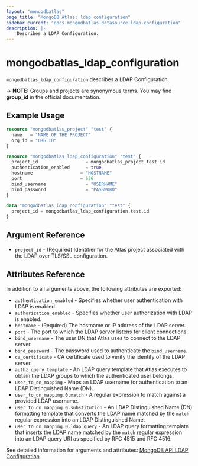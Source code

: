 ```yaml
---
layout: "mongodbatlas"
page_title: "MongoDB Atlas: ldap configuration"
sidebar_current: "docs-mongodbatlas-datasource-ldap-configuration"
description: |-
    Describes a LDAP Configuration.
---
```


# mongodbatlas_ldap_configuration

`mongodbatlas_ldap_configuration` describes a LDAP Configuration.

-> **NOTE:** Groups and projects are synonymous terms. You may find **group_id** in the official documentation.


## Example Usage

```terraform
resource "mongodbatlas_project" "test" {
  name   = "NAME OF THE PROJECT"
  org_id = "ORG ID"
}

resource "mongodbatlas_ldap_configuration" "test" {
  project_id                  = mongodbatlas_project.test.id
  authentication_enabled      = true
  hostname 					= "HOSTNAME"
  port                     	= 636
  bind_username               = "USERNAME"
  bind_password               = "PASSWORD"
}

data "mongodbatlas_ldap_configuration" "test" {
  project_id = mongodbatlas_ldap_configuration.test.id
}
```

## Argument Reference

* `project_id` - (Required) Identifier for the Atlas project associated with the LDAP over TLS/SSL configuration.

## Attributes Reference

In addition to all arguments above, the following attributes are exported:

* `authentication_enabled` - Specifies whether user authentication with LDAP is enabled.
* `authorization_enabled` - Specifies whether user authorization with LDAP is enabled.
* `hostname` - (Required) The hostname or IP address of the LDAP server.
* `port` - The port to which the LDAP server listens for client connections.
* `bind_username` - The user DN that Atlas uses to connect to the LDAP server.
* `bind_password` - The password used to authenticate the `bind_username`.
* `ca_certificate` - CA certificate used to verify the identify of the LDAP server.
* `authz_query_template` - An LDAP query template that Atlas executes to obtain the LDAP groups to which the authenticated user belongs.
* `user_to_dn_mapping` - Maps an LDAP username for authentication to an LDAP Distinguished Name (DN).
* `user_to_dn_mapping.0.match` - A regular expression to match against a provided LDAP username.
* `user_to_dn_mapping.0.substitution` - An LDAP Distinguished Name (DN) formatting template that converts the LDAP name matched by the `match` regular expression into an LDAP Distinguished Name.
* `user_to_dn_mapping.0.ldap_query` - An LDAP query formatting template that inserts the LDAP name matched by the `match` regular expression into an LDAP query URI as specified by RFC 4515 and RFC 4516.


See detailed information for arguments and attributes: [MongoDB API LDAP Configuration](https://docs.atlas.mongodb.com/reference/api/ldaps-configuration-get-current)